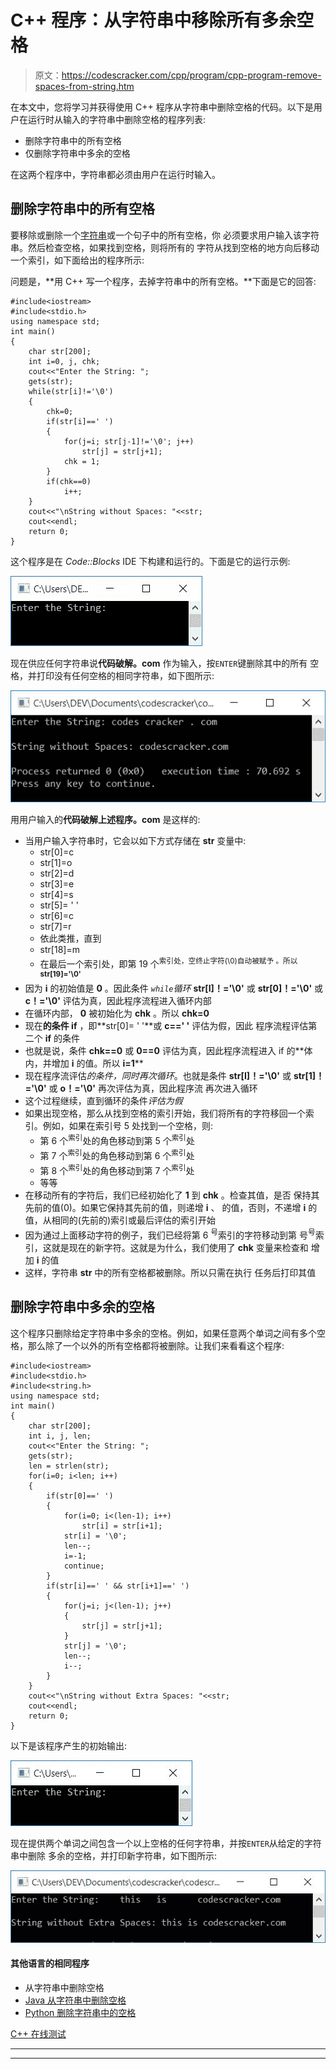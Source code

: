 # C++ 程序：从字符串中移除所有多余空格

> 原文：<https://codescracker.com/cpp/program/cpp-program-remove-spaces-from-string.htm>

在本文中，您将学习并获得使用 C++ 程序从字符串中删除空格的代码。以下是用户在运行时从输入的字符串中删除空格的程序列表:

*   删除字符串中的所有空格
*   仅删除字符串中多余的空格

在这两个程序中，字符串都必须由用户在运行时输入。

## 删除字符串中的所有空格

要移除或删除一个[字符串](/cpp/cpp-strings.htm)或一个句子中的所有空格，你 必须要求用户输入该字符串。然后检查空格，如果找到空格，则将所有的 字符从找到空格的地方向后移动一个索引，如下面给出的程序所示:

问题是，**用 C++ 写一个程序，去掉字符串中的所有空格。**下面是它的回答:

```
#include<iostream>
#include<stdio.h>
using namespace std;
int main()
{
    char str[200];
    int i=0, j, chk;
    cout<<"Enter the String: ";
    gets(str);
    while(str[i]!='\0')
    {
        chk=0;
        if(str[i]==' ')
        {
            for(j=i; str[j-1]!='\0'; j++)
                str[j] = str[j+1];
            chk = 1;
        }
        if(chk==0)
            i++;
    }
    cout<<"\nString without Spaces: "<<str;
    cout<<endl;
    return 0;
}
```

这个程序是在 *Code::Blocks* IDE 下构建和运行的。下面是它的运行示例:

![C++ program remove spaces from string](img/6d4ac0036cef04b0403aad40af94b590.png)

现在供应任何字符串说**代码破解。com** 作为输入，按`ENTER`键删除其中的所有 空格，并打印没有任何空格的相同字符串，如下图所示:

![remove spaces from string c++](img/d41371c05df7da03a6aaecdbe64f1cdf.png)

用用户输入的**代码破解上述程序。com** 是这样的:

*   当用户输入字符串时，它会以如下方式存储在 **str** 变量中:
    *   str[0]=c
    *   str[1]=o
    *   str[2]=d
    *   str[3]=e
    *   str[4]=s
    *   str[5]= ' '
    *   str[6]=c
    *   str[7]=r
    *   依此类推，直到
    *   str[18]=m
    *   在最后一个索引处，即第 19 个<sup>索引处，空终止字符(\0)自动被赋予 。所以 **str[19]='\0'**</sup>
*   因为 **i** 的初始值是 **0** 。因此条件 *`while`循环* **str[I]！='\0'** 或 **str[0]！='\0'** 或 **c！='\0'** 评估为真，因此程序流程进入循环内部
*   在循环内部， **0** 被初始化为 **chk** 。所以 **chk=0**
*   现在**的条件 if** ，即**str[0]= ' '**或 **c==' '** 评估为假，因此 程序流程评估第二个 **if** 的条件
*   也就是说，条件 **chk==0** 或 **0==0** 评估为真，因此程序流程进入 if 的**体内，并增加 **i** 的值。所以 **i=1****
*   现在程序流评估*的条件，同时再次循环*。也就是条件 **str[I]！='\0'** 或 **str[1]！='\0'** 或 **o！='\0'** 再次评估为真，因此程序流 再次进入循环
*   这个过程继续，直到循环的条件*评估为假*
*   如果出现空格，那么从找到空格的索引开始，我们将所有的字符移回一个索引。例如，如果在索引号 5 处找到一个空格，则:
    *   第 6 个<sup>索引</sup>处的角色移动到第 5 个<sup>索引</sup>处
    *   第 7 个<sup>索引</sup>处的角色移动到第 6 个<sup>索引</sup>处
    *   第 8 个<sup>索引</sup>处的角色移动到第 7 个<sup>索引</sup>处
    *   等等
*   在移动所有的字符后，我们已经初始化了 **1** 到 **chk** 。检查其值，是否 保持其先前的值(0)。如果它保持其先前的值，则递增 **i** 、 的值，否则，不递增 **i** 的值，从相同的(先前的)索引或最后评估的索引开始
*   因为通过上面移动字符的例子，我们已经将第 6 <sup>号</sup>索引的字符移动到第 号<sup>号</sup>索引，这就是现在的新字符。这就是为什么，我们使用了 **chk** 变量来检查和 增加 **i** 的值
*   这样，字符串 **str** 中的所有空格都被删除。所以只需在执行 任务后打印其值

## 删除字符串中多余的空格

这个程序只删除给定字符串中多余的空格。例如，如果任意两个单词之间有多个空格，那么除了一个以外的所有空格都将被删除。让我们来看看这个程序:

```
#include<iostream>
#include<stdio.h>
#include<string.h>
using namespace std;
int main()
{
    char str[200];
    int i, j, len;
    cout<<"Enter the String: ";
    gets(str);
    len = strlen(str);
    for(i=0; i<len; i++)
    {
        if(str[0]==' ')
        {
            for(i=0; i<(len-1); i++)
                str[i] = str[i+1];
            str[i] = '\0';
            len--;
            i=-1;
            continue;
        }
        if(str[i]==' ' && str[i+1]==' ')
        {
            for(j=i; j<(len-1); j++)
            {
                str[j] = str[j+1];
            }
            str[j] = '\0';
            len--;
            i--;
        }
    }
    cout<<"\nString without Extra Spaces: "<<str;
    cout<<endl;
    return 0;
}
```

以下是该程序产生的初始输出:

![remove extra spaces from string c++](img/d2d9363a72221645970d446c1b516e86.png)

现在提供两个单词之间包含一个以上空格的任何字符串，并按`ENTER`从给定的字符串中删除 多余的空格，并打印新字符串，如下图所示:

![c++ remove extra spaces from string](img/6c3d68ff803618dee2467fa4b72c12a3.png)

#### 其他语言的相同程序

*   从字符串中删除空格
*   [Java 从字符串中删除空格](/java/program/java-program-remove-spaces-from-string.htm)
*   [Python 删除字符串中的空格](/python/program/python-program-remove-spaces-from-string.htm)

[C++ 在线测试](/exam/showtest.php?subid=3)

* * *

* * *